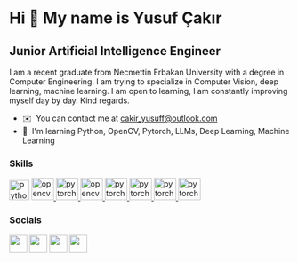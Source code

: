 Hi 👋 My name is Yusuf Çakır
=============================================================================================================================

Junior Artificial Intelligence Engineer
------------------------

I am a recent graduate from Necmettin Erbakan University with a degree in Computer Engineering. I am trying to specialize in Computer Vision, deep learning, machine learning. I am open to learning, I am constantly improving myself day by day. Kind regards.

* ✉️  You can contact me at [cakir\_yusuff@outlook.com](mailto:cakir_yusuff@outlook.com)
* 🧠  I'm learning Python, OpenCV, Pytorch, LLMs, Deep Learning, Machine Learning

### Skills


<p align="left">
<a href="https://www.python.org/" target="_blank" rel="noreferrer"><img src="https://raw.githubusercontent.com/danielcranney/readme-generator/main/public/icons/skills/python-colored.svg" width="36" height="36" alt="Python" /></a>
<a href="https://opencv.org/" target="_blank" rel="noreferrer"> <img src="https://www.vectorlogo.zone/logos/opencv/opencv-icon.svg" alt="opencv" width="40" height="40"/> </a> 
<a href="https://pytorch.org/" target="_blank" rel="noreferrer"> <img src="https://www.vectorlogo.zone/logos/pytorch/pytorch-icon.svg" alt="pytorch" width="40" height="40"/> </a>
<a href="https://www.docker.com/" target="_blank" rel="noreferrer"> <img src="https://www.vectorlogo.zone/logos/docker/docker-icon.svg" alt="opencv" width="40" height="40"/> </a> 
<a href="https://code.visualstudio.com/" target="_blank" rel="noreferrer"> <img src="https://www.vectorlogo.zone/logos/visualstudio_code/visualstudio_code-icon.svg" alt="pytorch" width="40" height="40"/> </a>
<a href="https://pytorch.org/" target="_blank" rel="noreferrer"> <img src="https://www.vectorlogo.zone/logos/linux/linux-icon.svg" alt="pytorch" width="40" height="40"/> </a>
<a href="https://pytorch.org/" target="_blank" rel="noreferrer"> <img src="https://www.vectorlogo.zone/logos/git-scm/git-scm-icon.svg" alt="pytorch" width="40" height="40"/> </a>
<a href="https://pytorch.org/" target="_blank" rel="noreferrer"> <img src="https://www.vectorlogo.zone/logos/github/github-tile.svg" alt="pytorch" width="40" height="40"/> </a>
</p>


### Socials

<p align="left"> <a href="https://www.github.com/cakiryusuff" target="_blank" rel="noreferrer"><img src="https://raw.githubusercontent.com/danielcranney/readme-generator/main/public/icons/socials/github.svg" width="32" height="32" /></a> <a href="http://www.instagram.com/sworddarson" target="_blank" rel="noreferrer"><img src="https://raw.githubusercontent.com/danielcranney/readme-generator/main/public/icons/socials/instagram.svg" width="32" height="32" /></a> <a href="https://www.linkedin.com/in/cakiryusuff" target="_blank" rel="noreferrer"><img src="https://raw.githubusercontent.com/danielcranney/readme-generator/main/public/icons/socials/linkedin.svg" width="32" height="32" /></a> <a href="https://www.stackoverflow.com/users/20207108" target="_blank" rel="noreferrer"><img src="https://raw.githubusercontent.com/danielcranney/readme-generator/main/public/icons/socials/stackoverflow.svg" width="32" height="32" /></a></p>

